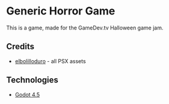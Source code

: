 # Generic Horror Game

This is a game, made for the GameDev.tv Halloween game jam.

## Credits
- [elbolilloduro](https://elbolilloduro.itch.io/) - all PSX assets

## Technologies
- [Godot 4.5](https://godotengine.org/)
